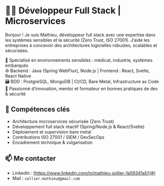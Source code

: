 # 👨‍💻 Développeur Full Stack | Microservices

Bonjour ! Je suis Mathieu, développeur full stack avec une expertise dans les systèmes sensibles et la sécurité (Zero Trust, ISO 27001). J’aide les entreprises à concevoir des architectures logicielles robustes, scalables et sécurisées.

🔐 Spécialisé en environnements sensibles : médical, industrie, systèmes embarqués  
⚙️ Backend : Java (Spring WebFlux), Node.js | Frontend : React, Svelte, React Native  
🗃️ BDD : PostgreSQL, MongoDB | CI/CD, Bare Metal, Infrastructure as Code  
🚀 Passionné d’innovation, mentor et formateur en bonnes pratiques de dev & sécurité

## 🔧 Compétences clés

- Architecture microservices sécurisée (Zero Trust)
- Développement full stack réactif (Spring/Node.js & React/Svelte)
- Déploiement et supervision bare metal
- Contributions ISO 27001 / SIEM / DevSecOps
- Encadrement technique & vulgarisation


## 📫 Me contacter

- LinkedIn : [https://www.linkedin.com/in/mathieu-sollier-1a59341a1/](#)
- Mail : `sollier.mathieu@gmail.com`
